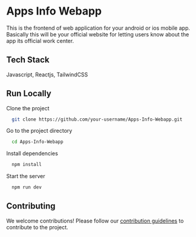 
# Apps Info Webapp

This is the frontend of web application for your android or ios mobile app. Basically this will be your official website for letting users know about the app its official work center.


## Tech Stack

Javascript, Reactjs, TailwindCSS





## Run Locally

Clone the project

```bash
  git clone https://github.com/your-username/Apps-Info-Webapp.git
```

Go to the project directory

```bash
  cd Apps-Info-Webapp
```

Install dependencies

```bash
  npm install
```

Start the server

```bash
  npm run dev
```

## Contributing

We welcome contributions! Please follow our [contribution guidelines](CONTRIBUTING.md) to contribute to the project.

